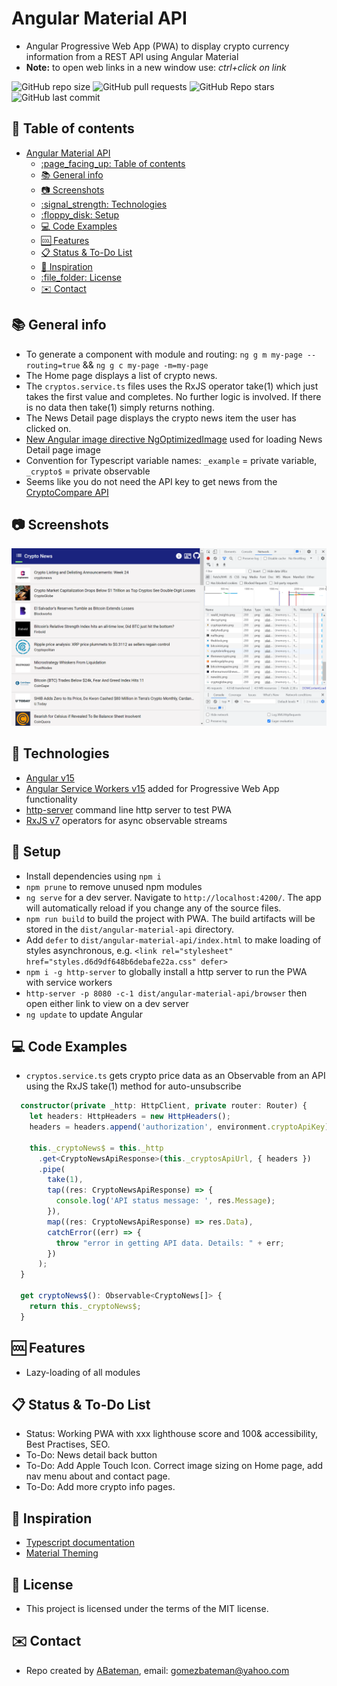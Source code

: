 # Angular Material API

* Angular Progressive Web App (PWA) to display crypto currency information from a REST API using Angular Material
* **Note:** to open web links in a new window use: _ctrl+click on link_

![GitHub repo size](https://img.shields.io/github/repo-size/AndrewJBateman/angular-material-api?style=plastic)
![GitHub pull requests](https://img.shields.io/github/issues-pr/AndrewJBateman/angular-material-api?style=plastic)
![GitHub Repo stars](https://img.shields.io/github/stars/AndrewJBateman/angular-material-api?style=plastic)
![GitHub last commit](https://img.shields.io/github/last-commit/AndrewJBateman/angular-material-api?style=plastic)

## :page_facing_up: Table of contents

* [Angular Material API](#angular-material-api)
  * [:page\_facing\_up: Table of contents](#page_facing_up-table-of-contents)
  * [:books: General info](#books-general-info)
  * [:camera: Screenshots](#camera-screenshots)
  * [:signal\_strength: Technologies](#signal_strength-technologies)
  * [:floppy\_disk: Setup](#floppy_disk-setup)
  * [:computer: Code Examples](#computer-code-examples)
  * [:cool: Features](#cool-features)
  * [:clipboard: Status \& To-Do List](#clipboard-status--to-do-list)
  * [:clap: Inspiration](#clap-inspiration)
  * [:file\_folder: License](#file_folder-license)
  * [:envelope: Contact](#envelope-contact)

## :books: General info

* To generate a component with module and routing: `ng g m my-page --routing=true` && `ng g c my-page -m=my-page`
* The Home page displays a list of crypto news.
* The `cryptos.service.ts` files uses the RxJS operator take(1) which just takes the first value and completes. No further logic is involved. If there is no data then take(1) simply returns nothing.
* The News Detail page displays the crypto news item the user has clicked on.
* [New Angular image directive NgOptimizedImage](https://angular.io/guide/image-directive) used for loading News Detail page image
* Convention for Typescript variable names: `_example` = private variable, `_crypto$` = private observable
* Seems like you do not need the API key to get news from the [CryptoCompare API](https://min-api.cryptocompare.com/)

## :camera: Screenshots

![Example screenshot](./imgs/crypto.png)

## :signal_strength: Technologies

* [Angular v15](https://angular.io/)
* [Angular Service Workers v15](https://angular.io/guide/service-worker-getting-started) added for Progressive Web App functionality
* [http-server](https://www.npmjs.com/package/http-server) command line http server to test PWA
* [RxJS v7](http://reactivex.io/) operators for async observable streams

## :floppy_disk: Setup

* Install dependencies using `npm i`
* `npm prune` to remove unused npm modules
* `ng serve` for a dev server. Navigate to `http://localhost:4200/`. The app will automatically reload if you change any of the source files.
* `npm run build` to build the project with PWA. The build artifacts will be stored in the `dist/angular-material-api` directory.
* Add `defer` to `dist/angular-material-api/index.html` to make loading of styles asynchronous, e.g. `<link rel="stylesheet" href="styles.d6d9df648b6debafe22a.css" defer>`
* `npm i -g http-server` to globally install a http server to run the PWA with service workers
* `http-server -p 8080 -c-1 dist/angular-material-api/browser` then open either link to view on a dev server
* `ng update` to update Angular

## :computer: Code Examples

* `cryptos.service.ts` gets crypto price data as an Observable from an API using the RxJS take(1) method for auto-unsubscribe

```typescript
  constructor(private _http: HttpClient, private router: Router) {
    let headers: HttpHeaders = new HttpHeaders();
    headers = headers.append('authorization', environment.cryptoApiKey);

    this._cryptoNews$ = this._http
      .get<CryptoNewsApiResponse>(this._cryptosApiUrl, { headers })
      .pipe(
        take(1),
        tap((res: CryptoNewsApiResponse) => {
          console.log('API status message: ', res.Message);
        }),
        map((res: CryptoNewsApiResponse) => res.Data),
        catchError((err) => {
          throw "error in getting API data. Details: " + err;
        })
      );
  }

  get cryptoNews$(): Observable<CryptoNews[]> {
    return this._cryptoNews$;
  }
```

## :cool: Features

* Lazy-loading of all modules

## :clipboard: Status & To-Do List

* Status: Working PWA with xxx lighthouse score and 100& accessibility, Best Practises, SEO.
* To-Do: News detail back button
* To-Do: Add Apple Touch Icon. Correct image sizing on Home page, add nav menu about and contact page.
* To-Do: Add more crypto info pages.

## :clap: Inspiration

* [Typescript documentation](https://www.typescriptlang.org/docs/)
* [Material Theming](https://material.io/design/material-theming/overview.html#using-material-theming)

## :file_folder: License

* This project is licensed under the terms of the MIT license.

## :envelope: Contact

* Repo created by [ABateman](https://github.com/AndrewJBateman), email: gomezbateman@yahoo.com
